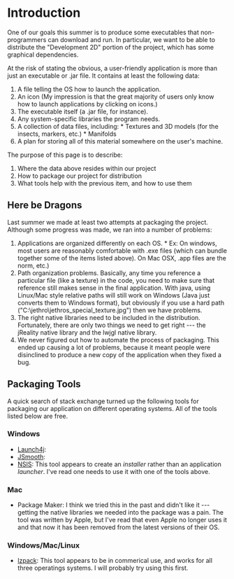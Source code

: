# Introduction #

One of our goals this summer is to produce some executables that non-programmers can download and run. In particular, we want to be able to distribute the  "Development 2D" portion of the project, which has some graphical dependencies.

At the risk of stating the obvious, a user-friendly application is more than just an executable or .jar file. It contains at least the following data:
  1. A file telling the OS how to launch the application.
  1. An icon (My impression is that the great majority of users only know how to launch applications by clicking on icons.)
  1. The executable itself (a .jar file, for instance).
  1. Any system-specific libraries the program needs.
  1. A collection of data files, including:
    * Textures and 3D models (for the insects, markers, etc.)
    * Manifolds
  1. A plan for storing all of this material somewhere on the user's machine.

The purpose of this page is to describe:
  1. Where the data above resides within our project
  1. How to package our project for distribution
  1. What tools help with the previous item, and how to use them

## Here be Dragons ##

Last summer we made at least two attempts at packaging the project. Although some progress was made, we ran into a number of problems:
  1. Applications are organized differently on each OS.
    * Ex: On windows, most users are reasonably comfortable with .exe files (which can bundle together some of the items listed above). On Mac OSX, .app files are the norm, etc.)
  1. Path organization problems. Basically, any time you reference a particular file (like a texture) in the code, you need to make sure that reference still makes sense in the final application. With java, using Linux/Mac style relative paths will still work on Windows (Java just converts them to Windows format), but obviously if you use a hard path ("C:\jethro\jethros\_special\_texture.jpg") then we have problems.
  1. The right native libraries need to be included in the distribution. Fortunately, there are only two things we need to get right --- the jReality native library and the lwjgl native library.
  1. We never figured out how to automate the process of packaging. This ended up causing a lot of problems, because it meant people were disinclined to produce a new copy of the application when they fixed a bug.

## Packaging Tools ##

A quick search of stack exchange turned up the following tools for packaging our application on different operating systems. All of the tools listed below are free.

### Windows ###
  * [Launch4j](http://launch4j.sourceforge.net/):
  * [JSmooth](http://jsmooth.sourceforge.net/):
  * [NSIS](http://nsis.sourceforge.net/Main_Page): This tool appears to create an _installer_ rather than an application _launcher_. I've read one needs to use it with one of the tools above.

### Mac ###
  * Package Maker: I think we tried this in the past and didn't like it --- getting the native libraries we needed into the package was a pain. The tool was written by Apple, but I've read that even Apple no longer uses it and that now it has been removed from the latest versions of their OS.

### Windows/Mac/Linux ###
  * [lzpack](http://izpack.org/): This tool appears to be in commerical use, and works for all three operatings systems. I will probably try using this first.